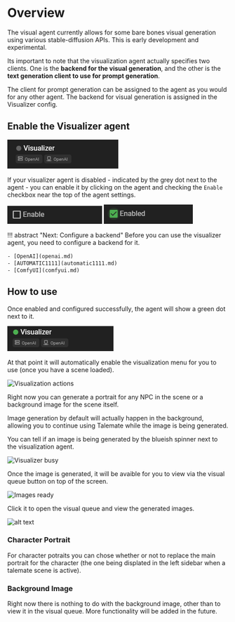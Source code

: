 # Overview

The visual agent currently allows for some bare bones visual generation using various stable-diffusion APIs. This is early development and experimental.

Its important to note that the visualization agent actually specifies two clients. One is the **backend for the visual generation**, and the other is the **text generation client to use for prompt generation**.

The client for prompt generation can be assigned to the agent as you would for any other agent. The backend for visual generation is assigned in the Visualizer config.

## Enable the Visualizer agent

![Visualizer agent disabled](../../../img/0.26.0/visual-agent-disabled.png)

If your visualizer agent is disabled - indicated by the grey dot next to the agent - you can enable it by clicking on the agent and checking the `Enable` checkbox near the top of the agent settings.

![Agent disabled](../../../img/0.26.0/agent-disabled.png) ![Agent enabled](../../../img/0.26.0/agent-enabled.png)


!!! abstract "Next: Configure a backend"
    Before you can use the visualizer agent, you need to configure a backend for it.

    - [OpenAI](openai.md)
    - [AUTOMATIC1111](automatic1111.md)
    - [ComfyUI](comfyui.md)

## How to use

Once enabled and configured successfully, the agent will show a green dot next to it.

![Visualizer agent enabled](../../../img/0.26.0/visual-agent-enabled.png)

At that point it will automatically enable the visualization menu for you to use (once you have a scene loaded).

![Visualization actions](../../../img/0.20.0/visualize-scene-tools.png)

Right now you can generate a portrait for any NPC in the scene or a background image for the scene itself.

Image generation by default will actually happen in the background, allowing you to continue using Talemate while the image is being generated. 

You can tell if an image is being generated by the blueish spinner next to the visualization agent.

![Visualizer busy](../../../img/0.20.0/visualizer-busy.png)

Once the image is generated, it will be avaible for you to view via the visual queue button on top of the screen.

![Images ready](../../../img/0.20.0/visualze-new-images.png)

Click it to open the visual queue and view the generated images.

![alt text](../../../img/0.20.0/visual-queue.png)

### Character Portrait

For character potraits you can chose whether or not to replace the main portrait for the character (the one being displated in the left sidebar when a talemate scene is active).

### Background Image

Right now there is nothing to do with the background image, other than to view it in the visual queue. More functionality will be added in the future.